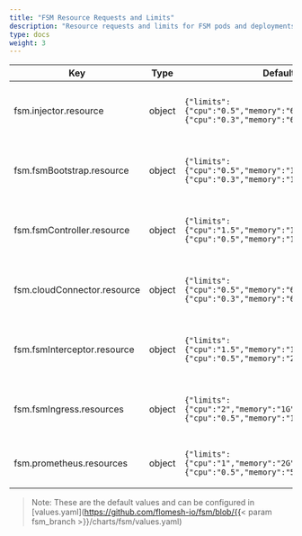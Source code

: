 ```yaml
---
title: "FSM Resource Requests and Limits"
description: "Resource requests and limits for FSM pods and deployments"
type: docs
weight: 3
---
```


| Key                         | Type   | Default                                                                             | Description                                                                                                                      |
| --------------------------- | ------ | ----------------------------------------------------------------------------------- | -------------------------------------------------------------------------------------------------------------------------------- |
| fsm.injector.resource       | object | `{"limits":{"cpu":"0.5","memory":"64M"},"requests":{"cpu":"0.3","memory":"64M"}}`   | Sidecar injector's container resource parameters                                                                                 |
| fsm.fsmBootstrap.resource   | object | `{"limits":{"cpu":"0.5","memory":"128M"},"requests":{"cpu":"0.3","memory":"128M"}}` | FSM bootstrap's container resource parameters                                                                                    |
| fsm.fsmController.resource  | object | `{"limits":{"cpu":"1.5","memory":"1G"},"requests":{"cpu":"0.5","memory":"128M"}}`   | FSM controller's container resource parameters.|
| fsm.cloudConnector.resource | object | `{"limits":{"cpu":"0.5","memory":"64M"},"requests":{"cpu":"0.3","memory":"64M"}}`   | FSM cloud connector's container resource parameter                                                                               |
| fsm.fsmInterceptor.resource | object | `{"limits":{"cpu":"1.5","memory":"1G"},"requests":{"cpu":"0.5","memory":"256M"}}`   | FSM Interceptor's container resource parameters                                                                                  |
| fsm.fsmIngress.resources    | object | `{"limits":{"cpu":"2","memory":"1G"},"requests":{"cpu":"0.5","memory":"128M"}}`     | FSM Ingress's container resource parameters                                                                                      |
| fsm.prometheus.resources    | object | `{"limits":{"cpu":"1","memory":"2G"},"requests":{"cpu":"0.5","memory":"512M"}}`     | Prometheus's container resource parameters                                                                                       |

> Note: These are the default values and can be configured in [values.yaml](https://github.com/flomesh-io/fsm/blob/{{< param fsm_branch >}}/charts/fsm/values.yaml)
